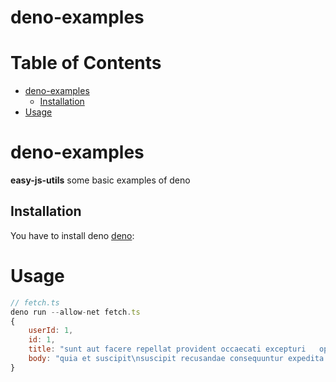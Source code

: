# deno-examples

# Table of Contents

- [deno-examples](#deno-examples)
  - [Installation](#installation)
- [Usage](#usage)

# deno-examples

**easy-js-utils** some basic examples of deno

## Installation

You have to install deno [deno](https://deno.land/#installation):

# Usage

```javascript
// fetch.ts
deno run --allow-net fetch.ts
{
    userId: 1,
    id: 1,
    title: "sunt aut facere repellat provident occaecati excepturi   optio reprehenderit",
    body: "quia et suscipit\nsuscipit recusandae consequuntur expedita et cum\nreprehenderit molestiae ut ut quas..."
}
```
